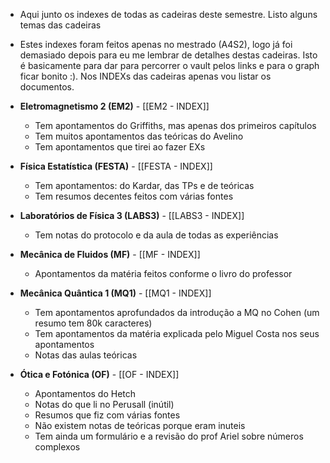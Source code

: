- Aqui junto os indexes de todas as cadeiras deste semestre. Listo alguns temas das cadeiras
- Estes indexes foram feitos apenas no mestrado (A4S2), logo já foi demasiado depois para eu me lembrar de detalhes destas cadeiras. Isto é basicamente para dar para percorrer o vault pelos links e para o graph ficar bonito :). Nos INDEXs das cadeiras apenas vou listar os documentos.

- **Eletromagnetismo 2 (EM2)** - [[EM2 - INDEX]]
    - Tem apontamentos do Griffiths, mas apenas dos primeiros capítulos
    - Tem muitos apontamentos das teóricas do Avelino
    - Tem apontamentos que tirei ao fazer EXs

- **Física Estatística (FESTA)** - [[FESTA - INDEX]]
    - Tem apontamentos: do Kardar, das TPs e de teóricas
    - Tem resumos decentes feitos com várias fontes

- **Laboratórios de Física 3 (LABS3)** - [[LABS3 - INDEX]]
    - Tem notas do protocolo e da aula de todas as experiências

- **Mecânica de Fluidos (MF)** - [[MF - INDEX]]
    - Apontamentos da matéria feitos conforme o livro do professor

- **Mecânica Quântica 1 (MQ1)** - [[MQ1 - INDEX]]
    - Tem apontamentos aprofundados da introdução a MQ no Cohen (um resumo tem 80k caracteres)
    - Tem apontamentos da matéria explicada pelo Miguel Costa nos seus apontamentos
    - Notas das aulas teóricas

- **Ótica e Fotónica (OF)** - [[OF - INDEX]]
    - Apontamentos do Hetch
    - Notas do que li no Perusall (inútil)
    - Resumos que fiz com várias fontes
    - Não existem notas de teóricas porque eram inuteis
    - Tem ainda um formulário e a revisão do prof Ariel sobre números complexos